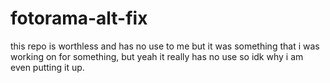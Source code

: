 # fotorama-alt-fix
this repo is worthless and has no use to me but it was something that i was working on for something, but yeah it really has no use so idk why i am even putting it up.

